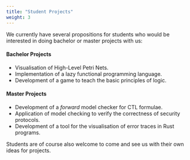 ```yaml
---
title: "Student Projects"
weight: 3
---
```


We currently have several propositions for students who would be interested in doing bachelor or master projects with us:

#### Bachelor Projects

* Visualisation of High-Level Petri Nets. 
* Implementation of a lazy functional programming language.
* Development of a game to teach the basic principles of logic. 

#### Master Projects

* Development of a *forward* model checker for CTL formulae.
* Application of model checking to verify the correctness of security protocols.
* Development of a tool for the visualisation of error traces in Rust programs.

Students are of course also welcome to come and see us with their own ideas for projects.

